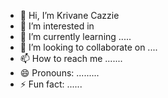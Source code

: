 - 👋 Hi, I’m Krivane Cazzie
- 👀 I’m interested in 
- 🌱 I’m currently learning .....
- 💞️ I’m looking to collaborate on ....
- 📫 How to reach me .......
- 😄 Pronouns: .........
- ⚡ Fun fact: ......

<!---
krivanecazzie/krivanecazzie is a ✨ special ✨ repository because its `README.md` (this file) appears on your GitHub profile.
You can click the Preview link to take a look at your changes.
--->
